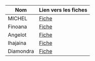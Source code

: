 
                    
|Nom        |Lien vers les fiches   |
|---------- |-----------------------|
|MICHEL     |[Fiche](./MICHEL.md)   |
|Finoana    |[Fiche](./FINOANA.md)  |
|Angelot    |[Fiche](./ANGELOT.md)  |
|Ihajaina   |[Fiche](./IHAJAINA.md) |
|Diamondra  |[Fiche](./DIAMONDRA.md)|

